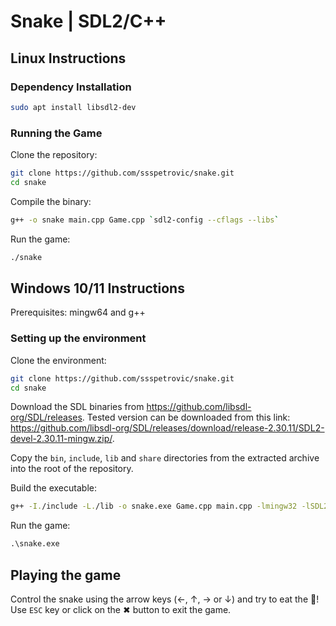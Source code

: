 # Snake | SDL2/C++

## Linux Instructions

### Dependency Installation

```bash
sudo apt install libsdl2-dev
```

### Running the Game

Clone the repository:
```bash
git clone https://github.com/ssspetrovic/snake.git
cd snake
```

Compile the binary:
```bash
g++ -o snake main.cpp Game.cpp `sdl2-config --cflags --libs`
```

Run the game:
```bash
./snake
```

## Windows 10/11 Instructions

Prerequisites: mingw64 and g++

### Setting up the environment

Clone the environment:

```bash
git clone https://github.com/ssspetrovic/snake.git
cd snake
```

Download the SDL binaries from https://github.com/libsdl-org/SDL/releases. Tested version can be downloaded from this link: https://github.com/libsdl-org/SDL/releases/download/release-2.30.11/SDL2-devel-2.30.11-mingw.zip/.

Copy the `bin`, `include`, `lib` and `share` directories from the extracted archive into the root of the repository.

Build the executable:

```bash
g++ -I./include -L./lib -o snake.exe Game.cpp main.cpp -lmingw32 -lSDL2main -lSDL2 -mwindows
```

Run the game:

```ps
.\snake.exe
```

## Playing the game

Control the snake using the arrow keys (&larr;, &uarr;, &rarr; or &darr;) and try to eat the 🍎!
<br/>
Use `ESC` key or click on the &#10006; button to exit the game.
